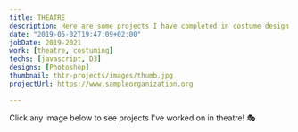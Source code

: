 ```yaml
---
title: THEATRE
description: Here are some projects I have completed in costume design and production
date: "2019-05-02T19:47:09+02:00"
jobDate: 2019-2021
work: [theatre, costuming]
techs: [javascript, D3]
designs: [Photoshop]
thumbnail: thtr-projects/images/thumb.jpg
projectUrl: https://www.sampleorganization.org

---
```


Click any image below to see projects I've worked on in theatre! :performing_arts:
